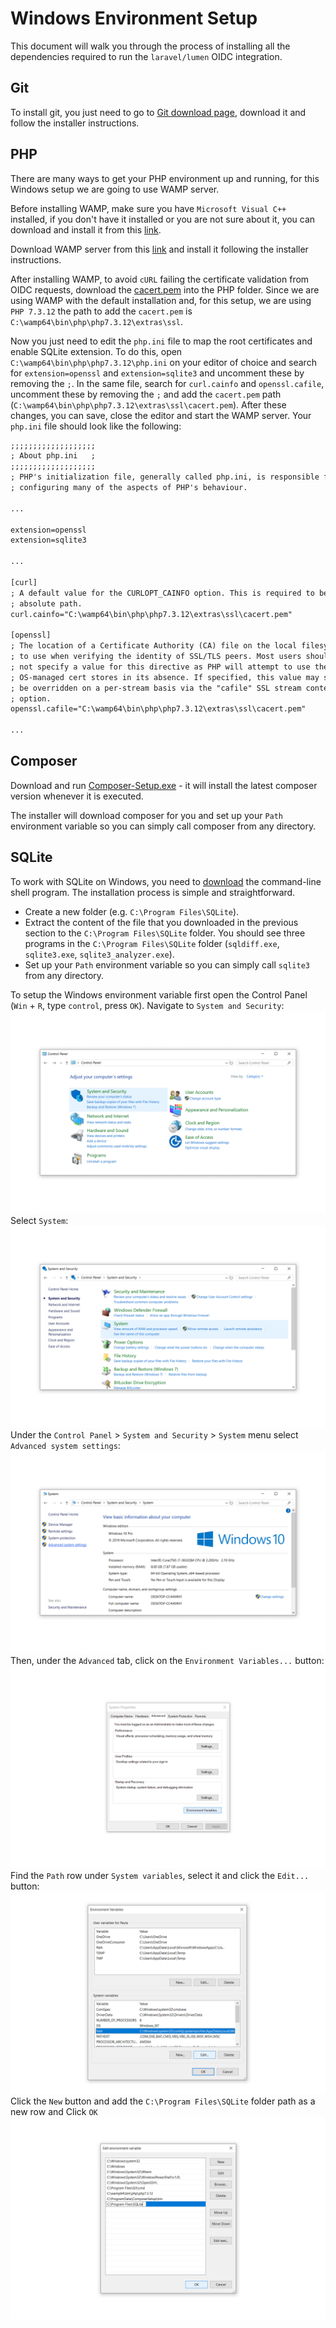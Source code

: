 # Windows Environment Setup

This document will walk you through the process of installing all the dependencies required to run the `laravel/lumen` OIDC integration.

## Git

To install git, you just need to go to [Git download page](https://git-scm.com/download/win), download it and follow the installer instructions.

## PHP

There are many ways to get your PHP environment up and running, for this Windows setup we are going to use WAMP server.

Before installing WAMP, make sure you have `Microsoft Visual C++` installed, if you don't have it installed or you are not sure about it, you can download and install it from this [link](https://aka.ms/vs/16/release/vc_redist.x64.exe).

Download WAMP server from this [link](https://sourceforge.net/projects/wampserver/files/latest/download) and install it following the installer instructions.

After installing WAMP, to avoid `cURL` failing the certificate validation from OIDC requests, download the [cacert.pem](https://curl.haxx.se/ca/cacert.pem) into the PHP folder. Since we are using WAMP with the default installation and, for this setup, we are using `PHP 7.3.12` the path to add the `cacert.pem` is `C:\wamp64\bin\php\php7.3.12\extras\ssl`.

Now you just need to edit the `php.ini` file to map the root certificates and enable SQLite extension. To do this, open `C:\wamp64\bin\php\php7.3.12\php.ini` on your editor of choice and search for `extension=openssl` and `extension=sqlite3` and uncomment these by removing the `;`. In the same file, search for `curl.cainfo` and `openssl.cafile`, uncomment these by removing the `;` and add the `cacert.pem` path (`C:\wamp64\bin\php\php7.3.12\extras\ssl\cacert.pem`). After these changes, you can save, close the editor and start the WAMP server. Your `php.ini` file should look like the following:

```txt
;;;;;;;;;;;;;;;;;;;
; About php.ini   ;
;;;;;;;;;;;;;;;;;;;
; PHP's initialization file, generally called php.ini, is responsible for
; configuring many of the aspects of PHP's behaviour.

...

extension=openssl
extension=sqlite3

...

[curl]
; A default value for the CURLOPT_CAINFO option. This is required to be an
; absolute path.
curl.cainfo="C:\wamp64\bin\php\php7.3.12\extras\ssl\cacert.pem"

[openssl]
; The location of a Certificate Authority (CA) file on the local filesystem
; to use when verifying the identity of SSL/TLS peers. Most users should
; not specify a value for this directive as PHP will attempt to use the
; OS-managed cert stores in its absence. If specified, this value may still
; be overridden on a per-stream basis via the "cafile" SSL stream context
; option.
openssl.cafile="C:\wamp64\bin\php\php7.3.12\extras\ssl\cacert.pem"

...
```

## Composer

Download and run [Composer-Setup.exe](https://getcomposer.org/Composer-Setup.exe) - it will install the latest composer version whenever it is executed.

The installer will download composer for you and set up your `Path` environment variable so you can simply call composer from any directory.

## SQLite

To work with SQLite on Windows, you need to [download](https://www.sqlite.org/2020/sqlite-tools-win32-x86-3320300.zip) the command-line shell program. The installation process is simple and straightforward.

- Create a new folder (e.g. `C:\Program Files\SQLite`).
- Extract the content of the file that you downloaded in the previous section to the `C:\Program Files\SQLite` folder. You should see three programs in the `C:\Program Files\SQLite` folder (`sqldiff.exe`, `sqlite3.exe`, `sqlite3_analyzer.exe`).
- Set up your `Path` environment variable so you can simply call `sqlite3` from any directory.

To setup the Windows environment variable first open the Control Panel (`Win` + `R`, type `control`, press `OK`). Navigate to `System and Security`:
![Control Panel](https://raw.githubusercontent.com/loginid1/php-lumen-integration/master/.docs/assets/windows_control_panel_001.png?raw=true)
Select `System`:
![Control Panel](https://raw.githubusercontent.com/loginid1/php-lumen-integration/master/.docs/assets/windows_control_panel_002.png?raw=true)
Under the `Control Panel` > `System and Security` > `System` menu select `Advanced system settings`:
![Control Panel](https://raw.githubusercontent.com/loginid1/php-lumen-integration/master/.docs/assets/windows_control_panel_003.png?raw=true)
Then, under the `Advanced` tab, click on the `Environment Variables...` button:
![Control Panel](https://raw.githubusercontent.com/loginid1/php-lumen-integration/master/.docs/assets/windows_control_panel_004.png?raw=true)
Find the `Path` row under `System variables`, select it and click the `Edit...` button:
![Control Panel](https://raw.githubusercontent.com/loginid1/php-lumen-integration/master/.docs/assets/windows_control_panel_005.png?raw=true)
Click the `New` button and add the `C:\Program Files\SQLite` folder path as a new row and Click `OK`
![Control Panel](https://raw.githubusercontent.com/loginid1/php-lumen-integration/master/.docs/assets/windows_control_panel_006.png?raw=true)
